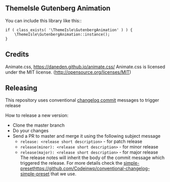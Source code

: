 ThemeIsle Gutenberg Animation
--------------------------

You can include this library like this::

```
if ( class_exists( '\ThemeIsle\GutenbergAnimation' ) ) {
	\ThemeIsle\GutenbergAnimation::instance();
}
```

## Credits

Animate.css, https://daneden.github.io/animate.css/
Animate.css is licensed under the MIT license. (http://opensource.org/licenses/MIT)


## Releasing

This repository uses conventional [changelog commit](https://github.com/Codeinwp/conventional-changelog-simple-preset) messages to trigger release 

How to release a new version:

- Clone the master branch
- Do your changes
- Send a PR to master and merge it using the following subject message
  - `release: <release short description>` - for patch release
  - `release(minor): <release short description>` - for minor release
  - `release(major): <release short description>` - for major release
The release notes will inherit the body of the commit message which triggered the release. For more details check the [simple-preset]()https://github.com/Codeinwp/conventional-changelog-simple-preset that we use.